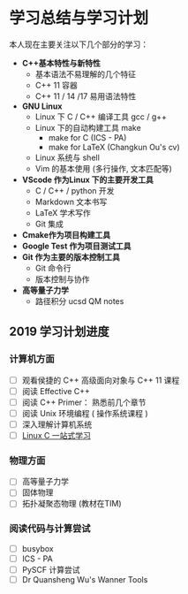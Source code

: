 # 学习总结与学习计划

本人现在主要关注以下几个部分的学习：

* **C++基本特性与新特性**
  * 基本语法不易理解的几个特征
  * C++ 11 容器
  * C++ 11 / 14 /17 易用语法特性
* **GNU Linux**  
  * Linux 下 C / C++ 编译工具 gcc / g++
  * Linux 下的自动构建工具 make
    * make for C (ICS - PA)
    * make for LaTeX (Changkun Ou's cv)
  * Linux 系统与 shell
  * Vim 的基本使用 (多行操作, 文本匹配等)
* **VScode 作为Linux 下的主要开发工具**
  * C / C++ / python 开发
  * Markdown 文本书写
  * LaTeX 学术写作
  * Git 集成
* **Cmake作为项目构建工具**
* **Google Test 作为项目测试工具**
* **Git 作为主要的版本控制工具**
  * Git 命令行
  * 版本控制与协作
* **高等量子力学**
  * 路径积分 ucsd QM notes

## 2019 学习计划进度

### 计算机方面

* [ ]  观看侯捷的 C++ 高级面向对象与 C++ 11 课程
* [ ]  阅读 Effective C++
* [ ]  阅读 C++ Primer： 熟悉前几个章节
* [ ]  阅读 Unix 环境编程 ( 操作系统课程 )
* [ ]  深入理解计算机系统
* [ ]  [Linux C 一站式学习](http://akaedu.github.io/book/)

### 物理方面

* [ ] 高等量子力学
* [ ] 固体物理
* [ ] 拓扑凝聚态物理 (教材在TIM)

### 阅读代码与计算尝试

* [ ] busybox
* [ ] ICS - PA
* [ ] PySCF 计算尝试
* [ ] Dr Quansheng Wu's Wanner Tools